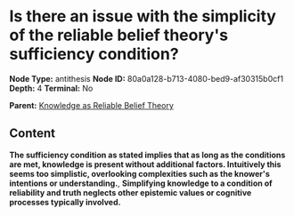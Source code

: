 # Is there an issue with the simplicity of the reliable belief theory's sufficiency condition?

**Node Type:** antithesis
**Node ID:** 80a0a128-b713-4080-bed9-af30315b0cf1
**Depth:** 4
**Terminal:** No

**Parent:** [Knowledge as Reliable Belief Theory](knowledge-as-reliable-belief-theory-synthesis-0ce3523e-2d9b-49ae-a456-12121a68d7c6.md)

## Content

**The sufficiency condition as stated implies that as long as the conditions are met, knowledge is present without additional factors. Intuitively this seems too simplistic, overlooking complexities such as the knower's intentions or understanding.**, **Simplifying knowledge to a condition of reliability and truth neglects other epistemic values or cognitive processes typically involved.**
